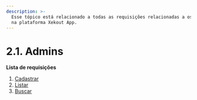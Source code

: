 ```yaml
---
description: >-
  Esse tópico está relacionado a todas as requisições relacionadas a os Admins
  na plataforma Xekout App.
---
```


# 2.1. Admins

**Lista de requisições**

1. [Cadastrar](cadastrar-novo-admin.md)
2. [Listar](listar-admins.md)
3. [Buscar](buscar-informacoes-de-um-admin.md)
